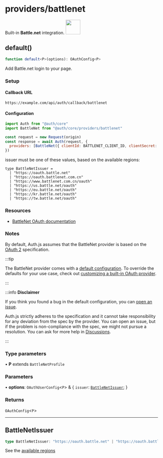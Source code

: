 # providers/battlenet

<div style={{backgroundColor: "#000", display: "flex", justifyContent: "space-between", color: "#fff", padding: 16}}>
<span>Built-in <b>Battle.net</b> integration.</span>
<a href="https://Battle.net/">
  <img style={{display: "block"}} src="https://authjs.dev/img/providers/battlenet.svg" height="48" width="48"/>
</a>
</div>

## default()

```ts
function default<P>(options): OAuthConfig<P>
```

Add Battle.net login to your page.

### Setup

#### Callback URL
```
https://example.com/api/auth/callback/battlenet
```

#### Configuration
```js
import Auth from "@auth/core"
import BattleNet from "@auth/core/providers/battlenet"

const request = new Request(origin)
const response = await Auth(request, {
  providers: [BattleNet({ clientId: BATTLENET_CLIENT_ID, clientSecret: BATTLENET_CLIENT_SECRET. issuer: BATTLENET_ISSUER })],
})
```
issuer must be one of these values, based on the available regions:
```
type BattleNetIssuer =
  | "https://oauth.battle.net"
  | "https://oauth.battlenet.com.cn"
  | "https://www.battlenet.com.cn/oauth"
  | "https://us.battle.net/oauth"
  | "https://eu.battle.net/oauth"
  | "https://kr.battle.net/oauth"
  | "https://tw.battle.net/oauth"
```

### Resources

 - [BattleNet OAuth documentation](https://develop.battle.net/documentation/guides/using-oauth)

### Notes

By default, Auth.js assumes that the BattleNet provider is
based on the [OAuth 2](https://www.rfc-editor.org/rfc/rfc6749.html) specification.

:::tip

The BattleNet provider comes with a [default configuration](https://github.com/nextauthjs/next-auth/blob/main/packages/core/src/providers/battlenet.ts).
To override the defaults for your use case, check out [customizing a built-in OAuth provider](https://authjs.dev/guides/providers/custom-provider#override-default-options).

:::

:::info **Disclaimer**

If you think you found a bug in the default configuration, you can [open an issue](https://authjs.dev/new/provider-issue).

Auth.js strictly adheres to the specification and it cannot take responsibility for any deviation from
the spec by the provider. You can open an issue, but if the problem is non-compliance with the spec,
we might not pursue a resolution. You can ask for more help in [Discussions](https://authjs.dev/new/github-discussions).

:::

### Type parameters

• **P** extends `BattleNetProfile`

### Parameters

• **options**: `OAuthUserConfig`\<`P`\> & \{
  `issuer`: [`BattleNetIssuer`](/reference/core/providers/battlenet.md#battlenetissuer);
  }

### Returns

`OAuthConfig`\<`P`\>

***

## BattleNetIssuer

```ts
type BattleNetIssuer: "https://oauth.battle.net" | "https://oauth.battlenet.com.cn" | "https://www.battlenet.com.cn/oauth" | \https://${"us" | "eu" | "kr" | "tw"}.battle.net/oauth\;
```

See the [available regions](https://develop.battle.net/documentation/guides/regionality-and-apis)

